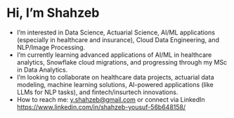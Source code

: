 # Hi, I’m Shahzeb
* I’m interested in Data Science, Actuarial Science, AI/ML applications (especially in healthcare and insurance), Cloud Data Engineering, and NLP/Image Processing.
* I’m currently learning advanced applications of AI/ML in healthcare analytics, Snowflake cloud migrations, and progressing through my MSc in Data Analytics.
* I’m looking to collaborate on healthcare data projects, actuarial data modeling, machine learning solutions, AI-powered applications (like LLMs for NLP tasks), and fintech/insurtech innovations.
* How to reach me: y.shahzeb@gmail.com or connect via LinkedIn https://www.linkedin.com/in/shahzeb-yousuf-56b648158/

